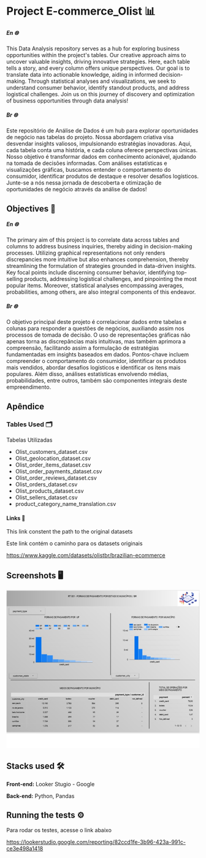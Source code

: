 
# Project E-commerce_Olist 📊


##### En  🌐

This Data Analysis repository serves as a hub for exploring business opportunities within the project's tables. Our creative approach aims to uncover valuable insights, driving innovative strategies. Here, each table tells a story, and every column offers unique perspectives. Our goal is to translate data into actionable knowledge, aiding in informed decision-making. Through statistical analyses and visualizations, we seek to understand consumer behavior, identify standout products, and address logistical challenges. Join us on this journey of discovery and optimization of business opportunities through data analysis!

##### Br  🌐

Este repositório de Análise de Dados é um hub para explorar oportunidades de negócio nas tabelas do projeto. Nossa abordagem criativa visa desvendar insights valiosos, impulsionando estratégias inovadoras. Aqui, cada tabela conta uma história, e cada coluna oferece perspectivas únicas. Nosso objetivo é transformar dados em conhecimento acionável, ajudando na tomada de decisões informadas. Com análises estatísticas e visualizações gráficas, buscamos entender o comportamento do consumidor, identificar produtos de destaque e resolver desafios logísticos. Junte-se a nós nessa jornada de descoberta e otimização de oportunidades de negócio através da análise de dados!
## Objectives 🎯

##### En  🌐

The primary aim of this project is to correlate data across tables and columns to address business inquiries, thereby aiding in decision-making processes. Utilizing graphical representations not only renders discrepancies more intuitive but also enhances comprehension, thereby streamlining the formulation of strategies grounded in data-driven insights. Key focal points include discerning consumer behavior, identifying top-selling products, addressing logistical challenges, and pinpointing the most popular items. Moreover, statistical analyses encompassing averages, probabilities, among others, are also integral components of this endeavor.


##### Br  🌐
    
O objetivo principal deste projeto é correlacionar dados entre tabelas e colunas para responder a questões de negócios, auxiliando assim nos processos de tomada de decisão. O uso de representações gráficas não apenas torna as discrepâncias mais intuitivas, mas também aprimora a compreensão, facilitando assim a formulação de estratégias fundamentadas em insights baseados em dados. Pontos-chave incluem compreender o comportamento do consumidor, identificar os produtos mais vendidos, abordar desafios logísticos e identificar os itens mais populares. Além disso, análises estatísticas envolvendo médias, probabilidades, entre outros, também são componentes integrais deste empreendimento.

## Apêndice

### Tables Used 🗂️
Tabelas Utilizadas

- Olist_customers_dataset.csv
- Olist_geolocation_dataset.csv
- Olist_order_items_dataset.csv
- Olist_order_payments_dataset.csv
- Olist_order_reviews_dataset.csv
- Olist_orders_dataset.csv
- Olist_products_dataset.csv
- Olist_sellers_dataset.csv
- product_category_name_translation.csv 
#### Links 🔗

This link constent the path to the original datasets 

Este link contém o caminho para os datasets originais

https://www.kaggle.com/datasets/olistbr/brazilian-ecommerce


## Screenshots 🖥️

![Tela DashBoard](https://github.com/Leo288dev/project_e-commerce_olist/blob/main/Others/print_projeto.jpg)


## Stacks used 🛠️

**Front-end:** Looker Stugio - Google

**Back-end:** Python, Pandas


## Running the tests ⚙️

Para rodar os testes, acesse o link abaixo

https://lookerstudio.google.com/reporting/82ccd1fe-3b96-423a-991c-ce3e498a1418





